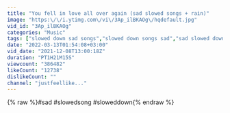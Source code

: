 ```yaml
---
title: "You fell in love all over again (sad slowed songs + rain)"
image: "https:\/\/i.ytimg.com\/vi\/3Ap_ilBKAOg\/hqdefault.jpg"
vid_id: "3Ap_ilBKAOg"
categories: "Music"
tags: ["slowed down sad songs","slowed down songs sad","sad slowed down songs to cry to"]
date: "2022-03-13T01:54:08+03:00"
vid_date: "2021-12-08T13:00:18Z"
duration: "PT1H21M15S"
viewcount: "386482"
likeCount: "12738"
dislikeCount: ""
channel: "justfeellike..."
---
```

{% raw %}#sad #slowedsong #sloweddown{% endraw %}
